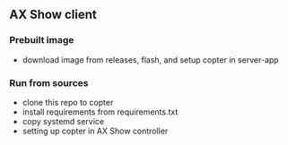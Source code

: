 ## AX Show client

### Prebuilt image
- download image from releases, flash, and setup copter in server-app

### Run from sources
- clone this repo to copter
- install requirements from requirements.txt
- copy systemd service
- setting up copter in AX Show controller
